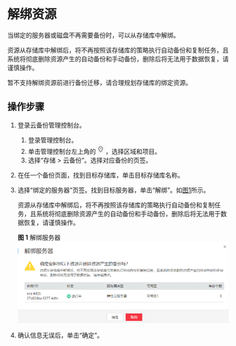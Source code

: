 # 解绑资源<a name="cbr_03_0005"></a>

当绑定的服务器或磁盘不再需要备份时，可以从存储库中解绑。

资源从存储库中解绑后，将不再按照该存储库的策略执行自动备份和复制任务，且系统将彻底删除资源产生的自动备份和手动备份，删除后将无法用于数据恢复，请谨慎操作。

暂不支持解绑资源前进行备份迁移，请合理规划存储库的绑定资源。

## 操作步骤<a name="section1850084816141"></a>

1.  登录云备份管理控制台。
    1.  登录管理控制台。
    2.  单击管理控制台左上角的![](figures/icon-region.png)，选择区域和项目。
    3.  选择“存储 \> 云备份”。选择对应备份的页签。

2.  在任一个备份页面，找到目标存储库，单击目标存储库名称。
3.  选择“绑定的服务器”页签。找到目标服务器，单击“解绑”。如[图1](#fig1376320199159)所示。

    资源从存储库中解绑后，将不再按照该存储库的策略执行自动备份和复制任务，且系统将彻底删除资源产生的自动备份和手动备份，删除后将无法用于数据恢复，请谨慎操作。

    **图 1**  解绑服务器<a name="fig1376320199159"></a>  
    ![](figures/解绑服务器.png "解绑服务器")

4.  确认信息无误后，单击“确定”。

